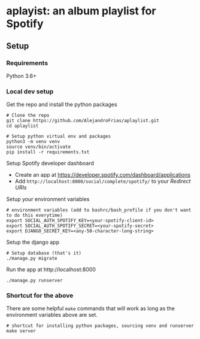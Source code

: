 # aplayist: an album playlist for Spotify

## Setup

### Requirements

Python 3.6+

### Local dev setup

Get the repo and install the python packages
```
# Clone the repo
git clone https://github.com/AlejandroFrias/aplaylist.git
cd aplaylist

# Setup python virtual env and packages
python3 -m venv venv
source venv/bin/activate
pip install -r requirements.txt
```

Setup Spotify developer dashboard
* Create an app at https://developer.spotify.com/dashboard/applications
* Add `http://localhost:8000/social/complete/spotify/` to your *Redirect URIs*

Setup your environment variables
```
# environment variables (add to bashrc/bash_profile if you don't want to do this everytime)
export SOCIAL_AUTH_SPOTIFY_KEY=<your-spotify-client-id>
export SOCIAL_AUTH_SPOTIFY_SECRET=<your-spotify-secret>
export DJANGO_SECRET_KEY=<any-50-character-long-string>
```

Setup the django app
```
# Setup database (that's it)
./manage.py migrate
```

Run the app at http://localhost:8000
```
./manage.py runserver
```

### Shortcut for the above

There are some helpful `make` commands that will work as long as the environment variables above are set.

```
# shortcut for installing python packages, sourcing venv and runserver
make server
```
